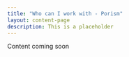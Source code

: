 ```yaml
---
title: "Who can I work with - Porism" 
layout: content-page
description: This is a placeholder
---
```


Content coming soon

